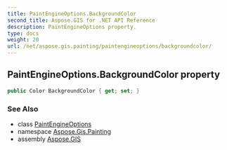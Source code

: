 ```yaml
---
title: PaintEngineOptions.BackgroundColor
second_title: Aspose.GIS for .NET API Reference
description: PaintEngineOptions property. 
type: docs
weight: 20
url: /net/aspose.gis.painting/paintengineoptions/backgroundcolor/
---
```

## PaintEngineOptions.BackgroundColor property

```csharp
public Color BackgroundColor { get; set; }
```

### See Also

* class [PaintEngineOptions](../)
* namespace [Aspose.Gis.Painting](../../paintengineoptions/)
* assembly [Aspose.GIS](../../../)


